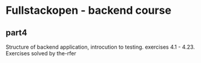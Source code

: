 # Fullstackopen - backend course

## part4

Structure of backend application, introcution to testing. exercises 4.1 - 4.23.
Exercises solved by the-rfer
